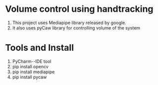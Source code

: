 # Volume control using handtracking
1. This project uses Mediapipe library released by google.
2. It also uses pyCaw library for controlling volume of the system



# Tools and Install
1) PyCharm--IDE tool
2) pip install opencv
3) pip install mediapipe
4) pip install pycaw

